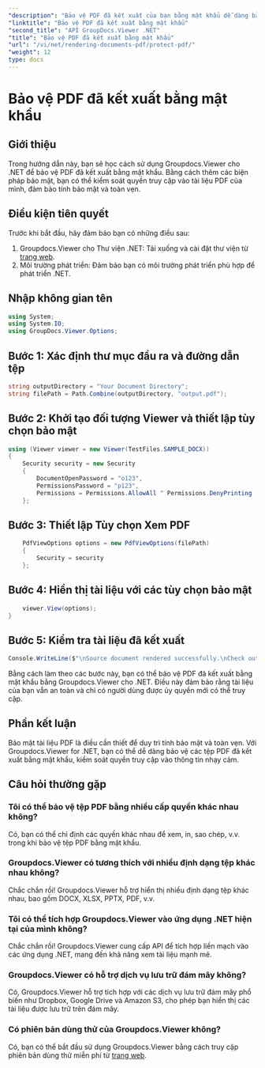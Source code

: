 ```yaml
---
"description": "Bảo vệ PDF đã kết xuất của bạn bằng mật khẩu dễ dàng bằng Groupdocs.Viewer cho .NET. Giữ cho tài liệu của bạn an toàn và bảo mật."
"linktitle": "Bảo vệ PDF đã kết xuất bằng mật khẩu"
"second_title": "API GroupDocs.Viewer .NET"
"title": "Bảo vệ PDF đã kết xuất bằng mật khẩu"
"url": "/vi/net/rendering-documents-pdf/protect-pdf/"
"weight": 12
type: docs
---
```

# Bảo vệ PDF đã kết xuất bằng mật khẩu

## Giới thiệu
Trong hướng dẫn này, bạn sẽ học cách sử dụng Groupdocs.Viewer cho .NET để bảo vệ PDF đã kết xuất bằng mật khẩu. Bằng cách thêm các biện pháp bảo mật, bạn có thể kiểm soát quyền truy cập vào tài liệu PDF của mình, đảm bảo tính bảo mật và toàn vẹn.
## Điều kiện tiên quyết
Trước khi bắt đầu, hãy đảm bảo bạn có những điều sau:
1. Groupdocs.Viewer cho Thư viện .NET: Tải xuống và cài đặt thư viện từ [trang web](https://releases.groupdocs.com/viewer/net/).
2. Môi trường phát triển: Đảm bảo bạn có môi trường phát triển phù hợp để phát triển .NET.

## Nhập không gian tên
```csharp
using System;
using System.IO;
using GroupDocs.Viewer.Options;
```
## Bước 1: Xác định thư mục đầu ra và đường dẫn tệp
```csharp
string outputDirectory = "Your Document Directory";
string filePath = Path.Combine(outputDirectory, "output.pdf");
```
## Bước 2: Khởi tạo đối tượng Viewer và thiết lập tùy chọn bảo mật
```csharp
using (Viewer viewer = new Viewer(TestFiles.SAMPLE_DOCX))
{
    Security security = new Security
    {
        DocumentOpenPassword = "o123",
        PermissionsPassword = "p123",
        Permissions = Permissions.AllowAll ^ Permissions.DenyPrinting
    };
```
## Bước 3: Thiết lập Tùy chọn Xem PDF
```csharp
    PdfViewOptions options = new PdfViewOptions(filePath)
    {
        Security = security
    };
```
## Bước 4: Hiển thị tài liệu với các tùy chọn bảo mật
```csharp
    viewer.View(options);
}
```
## Bước 5: Kiểm tra tài liệu đã kết xuất
```csharp
Console.WriteLine($"\nSource document rendered successfully.\nCheck output in {outputDirectory}.");
```
Bằng cách làm theo các bước này, bạn có thể bảo vệ PDF đã kết xuất bằng mật khẩu bằng Groupdocs.Viewer cho .NET. Điều này đảm bảo rằng tài liệu của bạn vẫn an toàn và chỉ có người dùng được ủy quyền mới có thể truy cập.

## Phần kết luận
Bảo mật tài liệu PDF là điều cần thiết để duy trì tính bảo mật và toàn vẹn. Với Groupdocs.Viewer for .NET, bạn có thể dễ dàng bảo vệ các tệp PDF đã kết xuất bằng mật khẩu, kiểm soát quyền truy cập vào thông tin nhạy cảm.

## Câu hỏi thường gặp
### Tôi có thể bảo vệ tệp PDF bằng nhiều cấp quyền khác nhau không?
Có, bạn có thể chỉ định các quyền khác nhau để xem, in, sao chép, v.v. trong khi bảo vệ tệp PDF bằng mật khẩu.
### Groupdocs.Viewer có tương thích với nhiều định dạng tệp khác nhau không?
Chắc chắn rồi! Groupdocs.Viewer hỗ trợ hiển thị nhiều định dạng tệp khác nhau, bao gồm DOCX, XLSX, PPTX, PDF, v.v.
### Tôi có thể tích hợp Groupdocs.Viewer vào ứng dụng .NET hiện tại của mình không?
Chắc chắn rồi! Groupdocs.Viewer cung cấp API để tích hợp liền mạch vào các ứng dụng .NET, mang đến khả năng xem tài liệu mạnh mẽ.
### Groupdocs.Viewer có hỗ trợ dịch vụ lưu trữ đám mây không?
Có, Groupdocs.Viewer hỗ trợ tích hợp với các dịch vụ lưu trữ đám mây phổ biến như Dropbox, Google Drive và Amazon S3, cho phép bạn hiển thị các tài liệu được lưu trữ trên đám mây.
### Có phiên bản dùng thử của Groupdocs.Viewer không?
Có, bạn có thể bắt đầu sử dụng Groupdocs.Viewer bằng cách truy cập phiên bản dùng thử miễn phí từ [trang web](https://releases.groupdocs.com/).